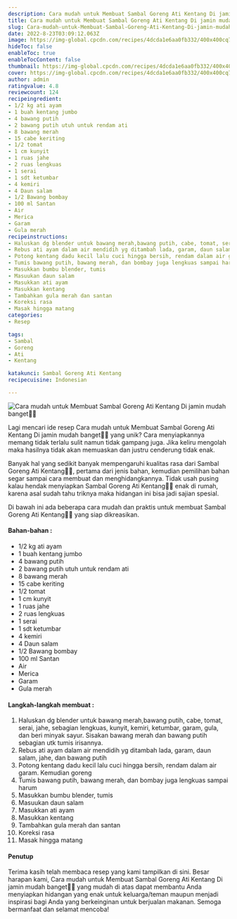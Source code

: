 ```yaml
---
description: Cara mudah untuk Membuat Sambal Goreng Ati Kentang Di jamin mudah banget"
title: Cara mudah untuk Membuat Sambal Goreng Ati Kentang Di jamin mudah banget
slug: Cara-mudah-untuk-Membuat-Sambal-Goreng-Ati-Kentang-Di-jamin-mudah-banget
date: 2022-8-23T03:09:12.063Z
image: https://img-global.cpcdn.com/recipes/4dcda1e6aa0fb332/400x400cq70/photo.jpg
hideToc: false
enableToc: true
enableTocContent: false
thumbnail: https://img-global.cpcdn.com/recipes/4dcda1e6aa0fb332/400x400cq70/photo.jpg
cover: https://img-global.cpcdn.com/recipes/4dcda1e6aa0fb332/400x400cq70/photo.jpg
author: admin
ratingvalue: 4.8
reviewcount: 124
recipeingredient:
- 1/2 kg ati ayam
- 1 buah kentang jumbo
- 4 bawang putih
- 2 bawang putih utuh untuk rendam ati
- 8 bawang merah
- 15 cabe keriting
- 1/2 tomat
- 1 cm kunyit
- 1 ruas jahe
- 2 ruas lengkuas
- 1 serai
- 1 sdt ketumbar
- 4 kemiri
- 4 Daun salam
- 1/2 Bawang bombay
- 100 ml Santan
- Air
- Merica
- Garam
- Gula merah
recipeinstructions:
- Haluskan dg blender untuk bawang merah,bawang putih, cabe, tomat, serai, jahe, sebagian lengkuas, kunyit, kemiri, ketumbar, garam, gula, dan beri minyak sayur. Sisakan bawang merah dan bawang putih sebagian utk tumis irisannya.
- Rebus ati ayam dalam air mendidih yg ditambah lada, garam, daun salam, jahe, dan bawang putih
- Potong kentang dadu kecil lalu cuci hingga bersih, rendam dalam air garam. Kemudian goreng
- Tumis bawang putih, bawang merah, dan bombay juga lengkuas sampai harum
- Masukkan bumbu blender, tumis
- Masuukan daun salam
- Masukkan ati ayam
- Masukkan kentang
- Tambahkan gula merah dan santan
- Koreksi rasa
- Masak hingga matang
categories:
- Resep

tags:
- Sambal
- Goreng
- Ati
- Kentang

katakunci: Sambal Goreng Ati Kentang
recipecuisine: Indonesian

---
```


![Cara mudah untuk Membuat Sambal Goreng Ati Kentang Di jamin mudah banget👩‍🍳](https://img-global.cpcdn.com/recipes/4dcda1e6aa0fb332/400x400cq70/photo.jpg)

Lagi mencari ide resep Cara mudah untuk Membuat Sambal Goreng Ati Kentang Di jamin mudah banget👩‍🍳 yang unik? Cara menyiapkannya memang tidak terlalu sulit namun tidak gampang juga. Jika keliru mengolah maka hasilnya tidak akan memuaskan dan justru cenderung tidak enak.

Banyak hal yang sedikit banyak mempengaruhi kualitas rasa dari Sambal Goreng Ati Kentang👩‍🍳, pertama dari jenis bahan, kemudian pemilihan bahan segar sampai cara membuat dan menghidangkannya. Tidak usah pusing kalau hendak menyiapkan Sambal Goreng Ati Kentang👩‍🍳 enak di rumah, karena asal sudah tahu triknya maka hidangan ini bisa jadi sajian spesial.

Di bawah ini ada beberapa cara mudah dan praktis untuk membuat Sambal Goreng Ati Kentang👩‍🍳 yang siap dikreasikan.

<!--inarticleads1-->

#### Bahan-bahan :

- 1/2 kg ati ayam
- 1 buah kentang jumbo
- 4 bawang putih
- 2 bawang putih utuh untuk rendam ati
- 8 bawang merah
- 15 cabe keriting
- 1/2 tomat
- 1 cm kunyit
- 1 ruas jahe
- 2 ruas lengkuas
- 1 serai
- 1 sdt ketumbar
- 4 kemiri
- 4 Daun salam
- 1/2 Bawang bombay
- 100 ml Santan
- Air
- Merica
- Garam
- Gula merah

<!--inarticleads2-->

#### Langkah-langkah membuat :

1. Haluskan dg blender untuk bawang merah,bawang putih, cabe, tomat, serai, jahe, sebagian lengkuas, kunyit, kemiri, ketumbar, garam, gula, dan beri minyak sayur. Sisakan bawang merah dan bawang putih sebagian utk tumis irisannya.
1. Rebus ati ayam dalam air mendidih yg ditambah lada, garam, daun salam, jahe, dan bawang putih
1. Potong kentang dadu kecil lalu cuci hingga bersih, rendam dalam air garam. Kemudian goreng
1. Tumis bawang putih, bawang merah, dan bombay juga lengkuas sampai harum
1. Masukkan bumbu blender, tumis
1. Masuukan daun salam
1. Masukkan ati ayam
1. Masukkan kentang
1. Tambahkan gula merah dan santan
1. Koreksi rasa
1. Masak hingga matang

#### Penutup

Terima kasih telah membaca resep yang kami tampilkan di sini. Besar harapan kami, Cara mudah untuk Membuat Sambal Goreng Ati Kentang Di jamin mudah banget👩‍🍳 yang mudah di atas dapat membantu Anda menyiapkan hidangan yang enak untuk keluarga/teman maupun menjadi inspirasi bagi Anda yang berkeinginan untuk berjualan makanan. Semoga bermanfaat dan selamat mencoba!